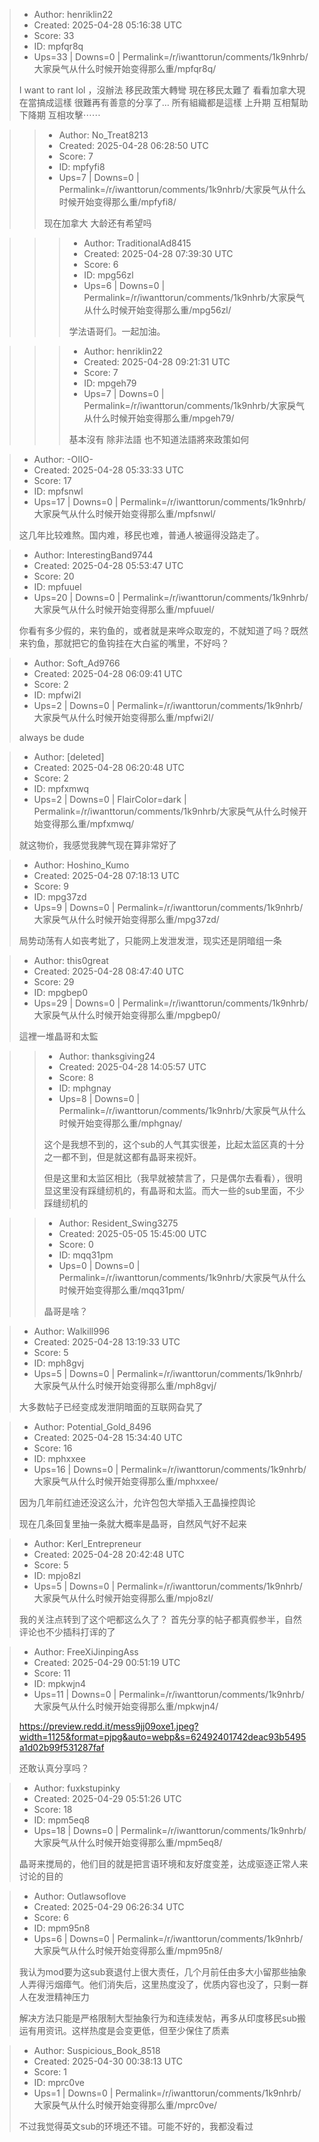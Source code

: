 > - Author: henriklin22
> - Created: 2025-04-28 05:16:38 UTC
> - Score: 33
> - ID: mpfqr8q
> - Ups=33 | Downs=0 | Permalink=/r/iwanttorun/comments/1k9nhrb/大家戾气从什么时候开始变得那么重/mpfqr8q/
>
> I want to rant lol ，沒辦法 移民政策大轉彎 現在移民太難了 看看加拿大現在當搞成這樣 很難再有善意的分享了… 所有組織都是這樣 上升期 互相幫助 下降期 互相攻擊⋯⋯

>> - Author: No_Treat8213
>> - Created: 2025-04-28 06:28:50 UTC
>> - Score: 7
>> - ID: mpfyfi8
>> - Ups=7 | Downs=0 | Permalink=/r/iwanttorun/comments/1k9nhrb/大家戾气从什么时候开始变得那么重/mpfyfi8/
>>
>> 现在加拿大 大龄还有希望吗

>>> - Author: TraditionalAd8415
>>> - Created: 2025-04-28 07:39:30 UTC
>>> - Score: 6
>>> - ID: mpg56zl
>>> - Ups=6 | Downs=0 | Permalink=/r/iwanttorun/comments/1k9nhrb/大家戾气从什么时候开始变得那么重/mpg56zl/
>>>
>>> 学法语哥们。一起加油。

>>> - Author: henriklin22
>>> - Created: 2025-04-28 09:21:31 UTC
>>> - Score: 7
>>> - ID: mpgeh79
>>> - Ups=7 | Downs=0 | Permalink=/r/iwanttorun/comments/1k9nhrb/大家戾气从什么时候开始变得那么重/mpgeh79/
>>>
>>> 基本沒有 除非法語 也不知道法語將來政策如何

> - Author: -OIIO-
> - Created: 2025-04-28 05:33:33 UTC
> - Score: 17
> - ID: mpfsnwl
> - Ups=17 | Downs=0 | Permalink=/r/iwanttorun/comments/1k9nhrb/大家戾气从什么时候开始变得那么重/mpfsnwl/
>
> 这几年比较难熬。国内难，移民也难，普通人被逼得没路走了。

> - Author: InterestingBand9744
> - Created: 2025-04-28 05:53:47 UTC
> - Score: 20
> - ID: mpfuuel
> - Ups=20 | Downs=0 | Permalink=/r/iwanttorun/comments/1k9nhrb/大家戾气从什么时候开始变得那么重/mpfuuel/
>
> 你看有多少假的，来钓鱼的，或者就是来哗众取宠的，不就知道了吗？既然来钓鱼，那就把它的鱼钩挂在大白鲨的嘴里，不好吗？

> - Author: Soft_Ad9766
> - Created: 2025-04-28 06:09:41 UTC
> - Score: 2
> - ID: mpfwi2l
> - Ups=2 | Downs=0 | Permalink=/r/iwanttorun/comments/1k9nhrb/大家戾气从什么时候开始变得那么重/mpfwi2l/
>
> always be dude

> - Author: [deleted]
> - Created: 2025-04-28 06:20:48 UTC
> - Score: 2
> - ID: mpfxmwq
> - Ups=2 | Downs=0 | FlairColor=dark | Permalink=/r/iwanttorun/comments/1k9nhrb/大家戾气从什么时候开始变得那么重/mpfxmwq/
>
> 就这物价，我感觉我脾气现在算非常好了

> - Author: Hoshino_Kumo
> - Created: 2025-04-28 07:18:13 UTC
> - Score: 9
> - ID: mpg37zd
> - Ups=9 | Downs=0 | Permalink=/r/iwanttorun/comments/1k9nhrb/大家戾气从什么时候开始变得那么重/mpg37zd/
>
> 局势动荡有人如丧考妣了，只能网上发泄发泄，现实还是阴暗组一条

> - Author: this0great
> - Created: 2025-04-28 08:47:40 UTC
> - Score: 29
> - ID: mpgbep0
> - Ups=29 | Downs=0 | Permalink=/r/iwanttorun/comments/1k9nhrb/大家戾气从什么时候开始变得那么重/mpgbep0/
>
> 這裡一堆晶哥和太監

>> - Author: thanksgiving24
>> - Created: 2025-04-28 14:05:57 UTC
>> - Score: 8
>> - ID: mphgnay
>> - Ups=8 | Downs=0 | Permalink=/r/iwanttorun/comments/1k9nhrb/大家戾气从什么时候开始变得那么重/mphgnay/
>>
>> 这个是我想不到的，这个sub的人气其实很差，比起太监区真的十分之一都不到，但是就这都有晶哥来视奸。
>> 
>> 但是这里和太监区相比（我早就被禁言了，只是偶尔去看看），很明显这里没有踩缝纫机的，有晶哥和太监。而大一些的sub里面，不少踩缝纫机的

>> - Author: Resident_Swing3275
>> - Created: 2025-05-05 15:45:00 UTC
>> - Score: 0
>> - ID: mqq31pm
>> - Ups=0 | Downs=0 | Permalink=/r/iwanttorun/comments/1k9nhrb/大家戾气从什么时候开始变得那么重/mqq31pm/
>>
>> 晶哥是啥？

> - Author: Walkill996
> - Created: 2025-04-28 13:19:33 UTC
> - Score: 5
> - ID: mph8gvj
> - Ups=5 | Downs=0 | Permalink=/r/iwanttorun/comments/1k9nhrb/大家戾气从什么时候开始变得那么重/mph8gvj/
>
> 大多数帖子已经变成发泄阴暗面的互联网旮旯了

> - Author: Potential_Gold_8496
> - Created: 2025-04-28 15:34:40 UTC
> - Score: 16
> - ID: mphxxee
> - Ups=16 | Downs=0 | Permalink=/r/iwanttorun/comments/1k9nhrb/大家戾气从什么时候开始变得那么重/mphxxee/
>
> 因为几年前红迪还没这么汁，允许包包大举插入王晶操控舆论
> 
> 现在几条回复里抽一条就大概率是晶哥，自然风气好不起来

> - Author: Kerl_Entrepreneur
> - Created: 2025-04-28 20:42:48 UTC
> - Score: 5
> - ID: mpjo8zl
> - Ups=5 | Downs=0 | Permalink=/r/iwanttorun/comments/1k9nhrb/大家戾气从什么时候开始变得那么重/mpjo8zl/
>
> 我的关注点转到了这个吧都这么久了？
> 首先分享的帖子都真假参半，自然评论也不少插科打诨的了

> - Author: FreeXiJinpingAss
> - Created: 2025-04-29 00:51:19 UTC
> - Score: 11
> - ID: mpkwjn4
> - Ups=11 | Downs=0 | Permalink=/r/iwanttorun/comments/1k9nhrb/大家戾气从什么时候开始变得那么重/mpkwjn4/
>
> https://preview.redd.it/mess9jj09oxe1.jpeg?width=1125&format=pjpg&auto=webp&s=62492401742deac93b5495a1d02b99f531287faf
> 
> 还敢认真分享吗？

> - Author: fuxkstupinky
> - Created: 2025-04-29 05:51:26 UTC
> - Score: 18
> - ID: mpm5eq8
> - Ups=18 | Downs=0 | Permalink=/r/iwanttorun/comments/1k9nhrb/大家戾气从什么时候开始变得那么重/mpm5eq8/
>
> 晶哥来搅局的，他们目的就是把言语环境和友好度变差，达成驱逐正常人来讨论的目的

> - Author: Outlawsoflove
> - Created: 2025-04-29 06:26:34 UTC
> - Score: 6
> - ID: mpm95n8
> - Ups=6 | Downs=0 | Permalink=/r/iwanttorun/comments/1k9nhrb/大家戾气从什么时候开始变得那么重/mpm95n8/
>
> 我认为mod要为这sub衰退付上很大责任，几个月前任由多大小留那些抽象人弄得污烟瘴气。他们消失后，这里热度没了，优质内容也没了，只剩一群人在发泄精神压力
> 
> 解决方法只能是严格限制大型抽象行为和连续发帖，再多从印度移民sub搬运有用资讯。这样热度是会变更低，但至少保住了质素

> - Author: Suspicious_Book_8518
> - Created: 2025-04-30 00:38:13 UTC
> - Score: 1
> - ID: mprc0ve
> - Ups=1 | Downs=0 | Permalink=/r/iwanttorun/comments/1k9nhrb/大家戾气从什么时候开始变得那么重/mprc0ve/
>
> 不过我觉得英文sub的环境还不错。可能不好的，我都没看过
